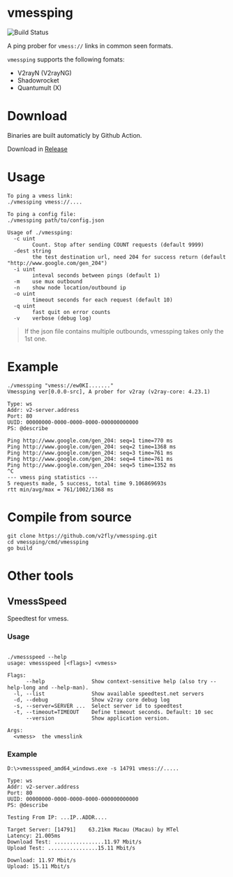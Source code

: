 # vmessping
![Build Status](https://github.com/v2fly/vmessping/workflows/Go/badge.svg) 

A ping prober for `vmess://` links in common seen formats.

`vmessping` supports the following fomats:

* V2rayN (V2rayNG)
* Shadowrocket 
* Quantumult (X)

# Download

Binaries are built automaticly by Github Action.

Download in [Release](https://github.com/v2fly/vmessping/releases/latest)

# Usage

```
To ping a vmess link:
./vmessping vmess://....

To ping a config file:
./vmessping path/to/config.json

Usage of ./vmessping:
  -c uint
        Count. Stop after sending COUNT requests (default 9999)
  -dest string
        the test destination url, need 204 for success return (default "http://www.google.com/gen_204")
  -i uint
        inteval seconds between pings (default 1)
  -m    use mux outbound
  -n    show node location/outbound ip
  -o uint
        timeout seconds for each request (default 10)
  -q uint
        fast quit on error counts
  -v    verbose (debug log)
```

> If the json file contains multiple outbounds, vmessping takes only the 1st one.

# Example
```
./vmessping "vmess://ew0KI......."
Vmessping ver[0.0.0-src], A prober for v2ray (v2ray-core: 4.23.1)

Type: ws
Addr: v2-server.address
Port: 80
UUID: 00000000-0000-0000-0000-000000000000
PS: @describe

Ping http://www.google.com/gen_204: seq=1 time=770 ms
Ping http://www.google.com/gen_204: seq=2 time=1368 ms
Ping http://www.google.com/gen_204: seq=3 time=761 ms
Ping http://www.google.com/gen_204: seq=4 time=761 ms
Ping http://www.google.com/gen_204: seq=5 time=1352 ms
^C
--- vmess ping statistics ---
5 requests made, 5 success, total time 9.106869693s
rtt min/avg/max = 761/1002/1368 ms
```

# Compile from source
```
git clone https://github.com/v2fly/vmessping.git
cd vmessping/cmd/vmessping
go build
```

# Other tools

## VmessSpeed

Speedtest for vmess.

### Usage
```

./vmessspeed --help
usage: vmessspeed [<flags>] <vmess>

Flags:
      --help               Show context-sensitive help (also try --help-long and --help-man).
  -l, --list               Show available speedtest.net servers
  -d, --debug              Show v2ray core debug log
  -s, --server=SERVER ...  Select server id to speedtest
  -t, --timeout=TIMEOUT    Define timeout seconds. Default: 10 sec
      --version            Show application version.

Args:
  <vmess>  the vmesslink

```

### Example

```
D:\>vmessspeed_amd64_windows.exe -s 14791 vmess://.....

Type: ws
Addr: v2-server.address
Port: 80
UUID: 00000000-0000-0000-0000-000000000000
PS: @describe

Testing From IP: ...IP..ADDR....

Target Server: [14791]    63.21km Macau (Macau) by MTel
Latency: 21.005ms
Download Test: ................11.97 Mbit/s
Upload Test: ................15.11 Mbit/s

Download: 11.97 Mbit/s
Upload: 15.11 Mbit/s
```